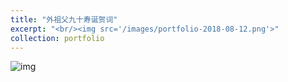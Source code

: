 ```yaml
---
title: "外祖父九十寿诞贺词"
excerpt: "<br/><img src='/images/portfolio-2018-08-12.png'>"
collection: portfolio
---
```


![img](https://sunqinxuan.github.io/images/portfolio-2018-08-12.jpg)
